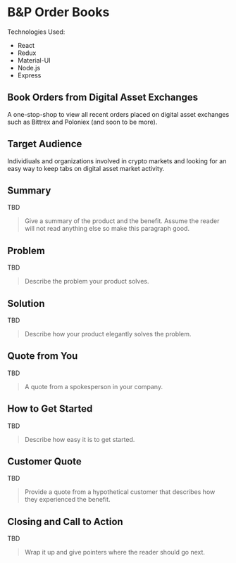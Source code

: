 # B&P Order Books #

Technologies Used:
- React
- Redux
- Material-UI
- Node.js
- Express
 
## Book Orders from Digital Asset Exchanges ##
A one-stop-shop to view all recent orders placed on digital asset exchanges such as Bittrex and Poloniex (and soon to be more).

## Target Audience ##
Individiuals and organizations involved in crypto markets and looking for an easy way to keep tabs on digital asset market activity.

## Summary ##
TBD
  > Give a summary of the product and the benefit. Assume the reader will not read anything else so make this paragraph good.

## Problem ##
TBD
  > Describe the problem your product solves.

## Solution ##
TBD
  > Describe how your product elegantly solves the problem.

## Quote from You ##
TBD
  > A quote from a spokesperson in your company.

## How to Get Started ##
TBD
  > Describe how easy it is to get started.

## Customer Quote ##
TBD
  > Provide a quote from a hypothetical customer that describes how they experienced the benefit.

## Closing and Call to Action ##
TBD
  > Wrap it up and give pointers where the reader should go next.
